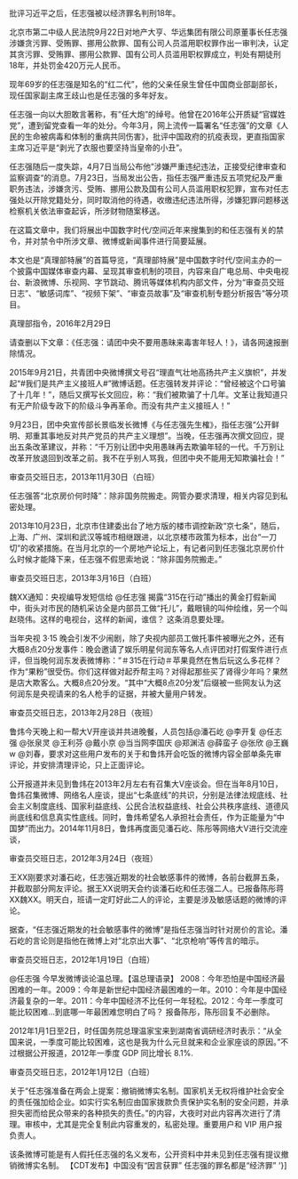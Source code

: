 

批评习近平之后，任志强被以经济罪名判刑18年。

北京市第二中级人民法院9月22日对地产大亨、华远集团有限公司原董事长任志强涉嫌贪污罪、受贿罪、挪用公款罪、国有公司人员滥用职权罪作出一审判决，认定其贪污罪、受贿罪、挪用公款罪、国有公司人员滥用职权罪成立，判处有期徒刑18年，并处罚金420万元人民币。

现年69岁的任志强是知名的“红二代”，他的父亲任泉生曾任中国商业部副部长，现任国家副主席王歧山也是任志强的多年好友。

任志强一向以大胆敢言著称，有”任大炮”的绰号。他曾在2016年公开质疑“官媒姓党”，遭到留党查看一年的处分。今年3月，网上流传一篇署名“任志强”的文章《人民的生命被病毒和体制的重病共同伤害》，批评中国政府的抗疫表现，更直指国家主席习近平是“剥光了衣服也要坚持当皇帝的小丑”。

任志强随后一度失踪，4月7日当局公布他”涉嫌严重违纪违法，正接受纪律审查和监察调查“的消息。7月23日，当局发出公告，指任志强严重违反五项党纪及严重职务违法，涉嫌贪污、受贿、挪用公款及国有公司人员滥用职权犯罪，宣布对任志强处以开除党籍处分，同时取消他的待遇，收缴违纪违法所得，涉嫌犯罪问题移送检察机关依法审查起诉，所涉财物随案移送。

在这篇文章中，我们将展出中国数字时代/空间近年来搜集到的和任志强有关的禁令，并对禁令中所涉文章、微博或新闻事件进行简要延展。

本文也是“真理部特展”的首篇导览，“真理部特展”是中国数字时代/空间主办的一个披露中国媒体审查内幕、呈现其审查机制的项目，内容来自广电总局、中央电视台、新浪微博、乐视网、字节跳动、腾讯等媒体机构内部文件，分为“审查员交班日志”、“敏感词库”、“视频下架”、“审查员故事”及“审查机制专题分析报告”等分项目。

真理部指令，2016年2月29日

请查删以下文章：《任志强：请团中央不要用愚昧来毒害年轻人！》，请各网速报删除情况。

2015年9月21日，共青团中央微博撰文号召“理直气壮地高扬共产主义旗帜”，并发起“#我们是共产主义接班人#”微博话题。任志强转发并评论：“曾经被这个口号骗了十几年！”，随后又撰写长文回应，称：“我们被欺骗了十几年。文革让我知道只有无产阶级专政下的阶级斗争再革命。而没有共产主义接班人！”

9月23日，团中央宣传部长景临发长微博《与任志强先生榷》，指任志强“公开鲜明、郑重其事地反对共产党员的共产主义理想”。当晚，任志强再次撰文回应，提出五条改革建议，并称：“千万别让团中央用愚昧再去欺骗年轻的一代。千万别让改革开放退回到改革之前。我不在乎别人骂我，但团中央不能用无知欺骗社会！”

审查员交班日志，2013年11月30日（白班）

任志强答“北京房价何时降”：除非国务院搬走。网管办要求清理，相关内容见到私密处理。

2013年10月23日，北京市住建委出台了地方版的楼市调控新政“京七条”，随后，上海、广州、深圳和武汉等城市相继跟进，以北京楼市政策为标本，出台“一刀切”的收紧措施。在当月北京的一个房地产论坛上，有记者问到任志强北京房价什么时候才能降下来，任志强不假思索地说：“除非国务院搬走。”

审查员交班日志，2013年3月16日（白班）

魏XX通知：央视编导发短信给 @任志强 揭露“315在行动”播出的黄金打假新闻中，街头对市民的随机采访全是内部员工做“托儿”，戴眼镜的叫仲绘维，另一个叫赵晓伟。这样的电视台，这样的新闻，谁信？ 这条消息要处理。 

当年央视 3·15 晚会引发不少闹剧，除了央视内部员工做托事件被曝光之外，还有大概8点20分发事件：晚会邀请了娱乐明星何润东等名人点评团对打假案件进行点评，但当晚何润东发表微博称：”＃315在行动＃苹果竟然在售后玩这么多花样？作为“果粉”很受伤。你们这样做对起乔帮主吗？对得起那些买了肾得少年吗？果然是店大欺客么。大概8点20分发。“其中“大概8点20分发”后缀被一些网友认为这何润东是央视请来的名人枪手的证据，并被大量用户转发。

审查员交班日志，2013年2月28日（夜班）

鲁炜今天晚上和一帮大V开座谈并共进晚餐，人员包括@潘石屹 @李开复 @任志强 @张泉灵 @王利芬 @戴小京 @当当网李国庆 @郑渊洁 @薛蛮子 @张欣 @王巍w @刘春，要求对这些用户发布的关于和鲁炜开会吃饭的微博内容全部单条先审评论，并安排清理评论，只上正面评论。

公开报道并未见到鲁炜在2013年2月左右有召集大V座谈会。但在当年8月10日，鲁炜召集微博、网络名人座谈，提出“七条底线”的共识，分别是法律法规底线、社会主义制度底线、国家利益底线、公民合法权益底线、社会公共秩序底线、道德风尚底线和信息真实性底线。同时，鲁炜希望名人承担社会责任，作为正能量为“中国梦”而出力。2014年11月8日，鲁炜再度面见潘石屹、陈彤等网络大V进行交流座谈，

审查员交班日志，2012年3月24日（夜班）

王XX刚要求对潘石屹，任志强近期发的社会敏感事件的微博，各前台截屏五条，并截取部分网友评论。据王XX说明天会约谈潘石屹和任志强二人。已报备陈彤蒋XX魏XX。明天白，班请一定盯好此二人的评论，主要是涉及敏感话题的微博的评论。

据查，“任志强近期发的社会敏感事件的微博”是指任志强当时针对房价的言论。潘石屹的言论则是指他在微博上对“北京出大事”、“北京枪响”等传言的暗示。

审查员交班日志，2012年1月19日（白班）

@任志强 今早发微博谈论温总理。【温总理语录】 2008：今年恐怕是中国经济最困难的一年。2009：今年是新世纪中国经济最困难的一年。2010：今年是中国经济最复杂的一年。2011：今年中国经济不比任何一年轻松。2012：今年一季度可能比较困难…到底哪一年最困难您明白了吗？ 报备陈彤，陈彤回复不必删除。

2012年1月1日至2日，时任国务院总理温家宝来到湖南省调研经济时表示：“从全国来说，一季度可能比较困难，这也是我为什么元旦就来和企业家座谈的原因。”不过根据公开报道，2012年一季度 GDP 同比增长 8.1%.

审查员交班日志，2012年1月12日（白班）

关于“任志强准备在两会上提案：撤销微博实名制。国家机关无权将维护社会安全的责任强加给企业。如实行实名制应由国家拨款负责保护实名制的安全问题，并承担失密而给民众带来的各种损失的责任。”的内容，大夜时对此内容再次进行了清理。审核中，尤其是完全复制此内容重发的，私密处理。重要用户和 VIP 用户报负责人。

该条微博可能是有人假托任志强的名义发布，公开资料中并未见到任志强有提议撤销微博实名制。 【CDT发布】中国没有“因言获罪” 任志强的罪名都是“经济罪” '}]